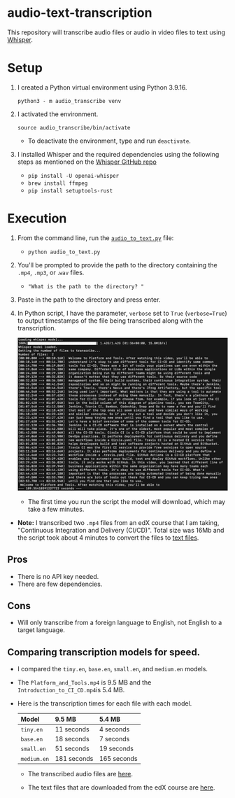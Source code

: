 # audio-text-transcription

This repository will transcribe audio files or audio in video files to text using [Whisper](https://openai.com/research/whisper).

# Setup

1. I created a Python virtual environment using Python 3.9.16.

    ```shell
    python3 - m audio_transcribe venv
    ```

2. I activated the environment.

    ```shell
    source audio_transcribe/bin/activate
    ```

    * To deactivate the environment, type and run `deactivate`.

3. I installed Whisper and the required dependencies using the following steps as mentioned on the [Whisper GitHub repo](https://github.com/openai/whisper)

    * `pip install -U openai-whisper`
    * `brew install ffmpeg`
    * `pip install setuptools-rust`

# Execution

1. From the command line, run the [`audio_to_text.py`](script/audio_to_text.py) file:

    * `python audio_to_text.py`

2. You'll be prompted to provide the path to the directory containing the `.mp4`, `.mp3`, or .`wav` files.

    * `"What is the path to the directory? "`

3. Paste in the path to the directory and press enter.

4. In Python script, I have the parameter, `verbose` set to `True` (`verbose=True`) to output timestamps of the file being transcribed along with the transcription.

    ![example of a transcription](Images/audio_transcription.png)

    * The first time you run the script the model will download, which may take a few minutes.


* **Note:** I transcribed two `.mp4` files from an edX course that I am taking, "Continuous Integration and Delivery (CI/CD)". Total size was 16Mb and the script took about 4 minutes to convert the files to [text files](text_files).

## Pros

* There is no API key needed.
* There are few dependencies.

## Cons

* Will only transcribe from a foreign language to English, not English to a target language.

## Comparing transcription models for speed.

* I compared the `tiny.en`, `base.en`, `small.en`, and `medium.en` models.

* The `Platform_and_Tools.mp4` is 9.5 MB and the `Introduction_to_CI_CD.mp4`is 5.4 MB.

* Here is the transcription times for each file with each model.

    | Model  | 9.5 MB  | 5.4 MB  |
    |---|---|---|
    | `tiny.en` |  11 seconds |  4 seconds |
    | `base.en`  | 18 seconds |  7 seconds |
    | `small.en`  | 51 seconds |  19 seconds |
    | `medium.en`  |  181 seconds |  165 seconds |

    * The transcribed audio files are [here](/text_files/transcribed_files/).

    * The text files that are downloaded from the edX course are [here](/text_files/original_files/).
